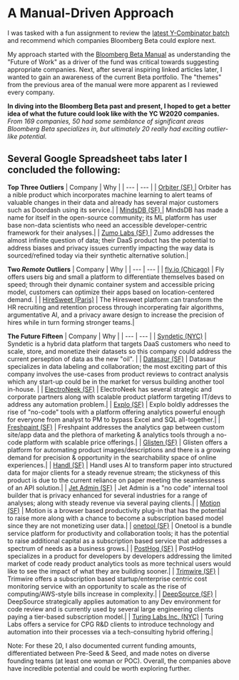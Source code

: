 # A Manual-Driven Approach
I was tasked with a fun assignment to review the [latest Y-Combinator batch](https://www.ycombinator.com/companies/?batch=w2020) and recommend which companies Bloomberg Beta could explore next.

My approach started with the [Bloomberg Beta Manual](https://github.com/Bloomberg-Beta/Manual/blob/master/1%20-%20Manual.md) as understanding the "Future of Work" as a driver of the fund was critical towards suggesting appropriate companies. Next, after several inspiring linked articles later, I wanted to gain an awareness of the current Beta portfolio. The "themes" from the previous area of the manual were more apparent as I reviewed every company. 

**In diving into the Bloomberg Beta past and present, I hoped to get a better idea of what the future could look like with the YC W2020 companies.** *From 169 companies, 50 had some semblance of significant areas Bloomberg Beta specializes in, but ultimately 20 really had exciting outlier-like potential.* 

## Several Google Spreadsheet tabs later I concluded the following:

**Top Three Outliers**
| Company | Why |
| --- | --- |
| [Orbiter (SF) ](https://www.getorbiter.com) | Orbiter has a nible product which incorporates machine learning to alert teams of valuable changes in their data and already has several major customers such as Doordash using its service.|
| [MindsDB (SF) ](https://vimeo.com/270542434) | MindsDB has made a name for itself in the open-source community; its ML platform has user base non-data scientists who need an accessible developer-centric framework for their analyses.|
| [Zumo Labs (SF) ](https://zumolabs.ai) | Zumo addresses the almost infinite question of data; their DaaS product has the potential to address biases and privacy issues currently impacting the way data is sourced/refined today via their synthetic alternative solution.|

**Two *Remote* Outliers**
| Company | Why |
| --- | --- |
| [fly.io (Chicago)](https://fly.io) | Fly offers users big and small a platform to differentiate themselves based on speed; through their dynamic container system and accessible pricing model, customers can optimize their apps based on location-centered demand. |
| [HireSweet (Paris)](https://www.hiresweet.com) | The Hiresweet platform can transform the HR recruiting and retention process through incorperating fair algorithms, argumentative AI, and a privacy aware design to increase the precision of hires while in turn forming stronger teams.|

**The Future Fifteen**
| Company | Why |
| --- | --- |
| [Syndetic (NYC)](https://go.getsyndetic.com) | Syndetic is a hybrid data platform that targets DaaS customers who need to scale, store, and monetize their datasets so this company could address the current perseption of data as the new "oil". |
| [Datasaur (SF)](https://datasaur.ai) | Datasaur specializes in data labeling and collaboration; the most exciting part of this company involves the use-cases from product reviews to contract analysis which any start-up could be in the market for versus building another tool in-house. |
| [ElectroNeek (SF)](https://electroneek.com) | ElectroNeek has several strategic and corporate partners along with scalable product platform targeting IT/devs to address any automation problem.|
| [Explo (SF)](https://explo.co) | Explo boldly addresses the rise of "no-code" tools with a platform offering analytics powerful enough for everyone from analyst to PM to bypass Excel and SQL all-together.|
| [Freshpaint (SF)](https://www.freshpaint.io) | Freshpaint addresses the analytics gap between custom site/app data and the plethora of marketing & analytics tools through a no-code platform with scalable price offerings.|
| [Glisten (SF)](https://www.glisten.ai) | Glisten offers a platform for automating product images/descriptions and there is a growing demand for precision & opportunity in the searchability space of online experiences.|
| [Handl (SF)](https://handl.ai/) | Handl uses AI to transform paper into structured data for major clients for a steady revenue stream; the stickyness of this product is due to the current reliance on  paper meeting the seamlessness of an API solution.|
| [Jet Admin (SF)](https://jetadmin.io/) | Jet Admin is a "no code" internal tool builder that is privacy enhanced for several industries for a range of analyses; along with steady revenue via several paying clients.|
| [Motion (SF)](https://www.inmotion.app/) | Motion is a browser based productivity plug-in that has the potential to raise more along with a chance to become a subscription based model since they are not monetizing user data.|
| [onetool (SF)](https://onetool.co/) | Onetool is a bundle service platform for productivity and collaboration tools; it has the potential to raise additional capital as a subscription based service that addresses a spectrum of needs as a business grows.|
| [PostHog (SF)](https://posthog.com/) | PostHog specializes in a product for developers by developers addressing the limited market of code ready product analytics tools as more technical users would like to see the impact of what they are building sooner.|
| [Trimwire (SF)](https://trimwire.com/) | Trimwire offers a subscription based startup/enterprise centric cost monitoring service with an opportunity to scale as the rise of computing/AWS-style bills increase in complexity.|
| [DeepSource (SF)](https://deepsource.io/) | DeepSource strategically applies automation to any Dev environment for code review and is currently used by several large engineering clients paying a tier-based subscription model.|
| [Turing Labs Inc. (NYC)](http://www.turingsaas.com/) | Turing Labs offers a service for CPG R&D clients to introduce technology and automation into their processes via a tech-consulting hybrid offering.|

Note: For these 20, I also documented current funding amounts, differentiated between Pre-Seed & Seed, and made notes on diverse founding teams (at least one woman or POC). Overall, the companies above have incredible potential and could be worth exploring further.
